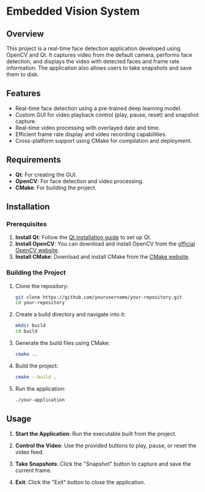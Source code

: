 # Embedded Vision System

## Overview

This project is a real-time face detection application developed using OpenCV and Qt. 
It captures video from the default camera, performs face detection, and displays the video with detected faces and frame rate information. 
The application also allows users to take snapshots and save them to disk.

## Features

- Real-time face detection using a pre-trained deep learning model.
- Custom GUI for video playback control (play, pause, reset) and snapshot capture.
- Real-time video processing with overlayed date and time.
- Efficient frame rate display and video recording capabilities.
- Cross-platform support using CMake for compilation and deployment.

## Requirements

- **Qt**: For creating the GUI.
- **OpenCV**: For face detection and video processing.
- **CMake**: For building the project.

## Installation

### Prerequisites

1. **Install Qt**: Follow the [Qt installation guide](https://www.qt.io/download) to set up Qt.
2. **Install OpenCV**: You can download and install OpenCV from the [official OpenCV website](https://opencv.org/releases/).
3. **Install CMake**: Download and install CMake from the [CMake website](https://cmake.org/download/).

### Building the Project

1. Clone the repository:
    ```bash
    git clone https://github.com/yourusername/your-repository.git
    cd your-repository
    ```

2. Create a build directory and navigate into it:
    ```bash
    mkdir build
    cd build
    ```

3. Generate the build files using CMake:
    ```bash
    cmake ..
    ```

4. Build the project:
    ```bash
    cmake --build .
    ```

5. Run the application:
    ```bash
    ./your-application
    ```

## Usage

1. **Start the Application**: Run the executable built from the project.

2. **Control the Video**: Use the provided buttons to play, pause, or reset the video feed.

3. **Take Snapshots**: Click the "Snapshot" button to capture and save the current frame.

4. **Exit**: Click the "Exit" button to close the application.


